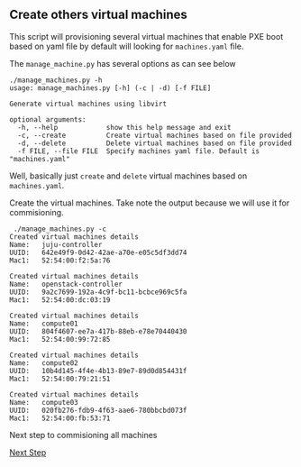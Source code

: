 ## Create others virtual machines

This script will provisioning several virtual machines that enable PXE boot based on yaml file by default will looking for `machines.yaml` file. 

The `manage_machine.py` has several options as can see below

```
./manage_machines.py -h
usage: manage_machines.py [-h] (-c | -d) [-f FILE]

Generate virtual machines using libvirt

optional arguments:
  -h, --help            show this help message and exit
  -c, --create          Create virtual machines based on file provided
  -d, --delete          Delete virtual machines based on file provided
  -f FILE, --file FILE  Specify machines yaml file. Default is "machines.yaml"
```

Well, basically just `create` and `delete` virtual machines based on `machines.yaml`.

Create the virtual machines. Take note the output because we will use it for commisioning.

```
 ./manage_machines.py -c
Created virtual machines details
Name:	juju-controller
UUID:	642e49f9-0d42-42ae-a70e-e05c5df3dd74
Mac1:	52:54:00:f2:5a:76

Created virtual machines details
Name:	openstack-controller
UUID:	9a2c7699-192a-4c9f-bc11-bcbce969c5fa
Mac1:	52:54:00:dc:03:19

Created virtual machines details
Name:	compute01
UUID:	804f4607-ee7a-417b-88eb-e78e70440430
Mac1:	52:54:00:99:72:85

Created virtual machines details
Name:	compute02
UUID:	10b4d145-4f4e-4b13-89e7-89d0d854431f
Mac1:	52:54:00:79:21:51

Created virtual machines details
Name:	compute03
UUID:	020fb276-fdb9-4f63-aae6-780bbcbd073f
Mac1:	52:54:00:fb:53:71
```

Next step to commisioning all machines

[Next Step](commissioning-machines.md)